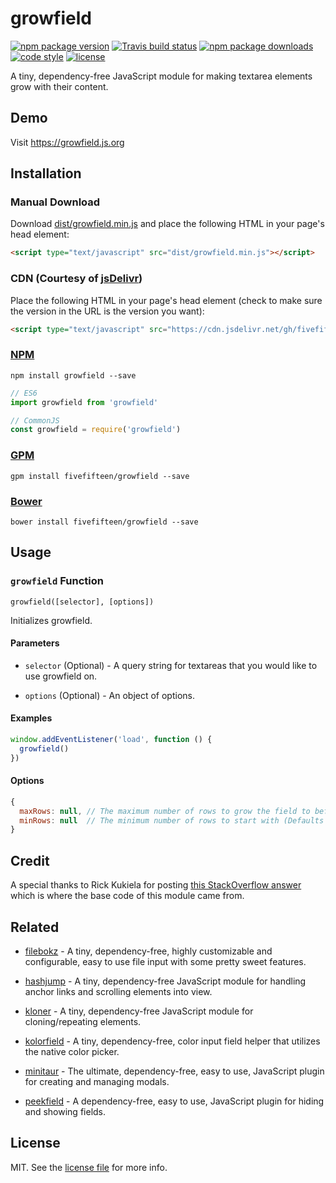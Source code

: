 # growfield

[![npm package version](https://img.shields.io/npm/v/growfield.svg?style=flat-square)](https://www.npmjs.com/package/growfield)
[![Travis build status](https://img.shields.io/travis/com/fivefifteen/growfield.svg?style=flat-square)](https://travis-ci.com/fivefifteen/growfield)
[![npm package downloads](https://img.shields.io/npm/dt/growfield.svg?style=flat-square)](https://www.npmjs.com/package/growfield)
[![code style](https://img.shields.io/badge/code_style-standard-yellow.svg?style=flat-square)](https://github.com/standard/standard)
[![license](https://img.shields.io/github/license/fivefifteen/growfield.svg?style=flat-square)](license.md)

A tiny, dependency-free JavaScript module for making textarea elements grow with their content.


## Demo

Visit https://growfield.js.org


## Installation


### Manual Download

Download [dist/growfield.min.js](dist/growfield.min.js) and place the following HTML in your page's head element:

```html
<script type="text/javascript" src="dist/growfield.min.js"></script>
```


### CDN (Courtesy of [jsDelivr](https://jsdelivr.com))

Place the following HTML in your page's head element (check to make sure the version in the URL is the version you want):

```html
<script type="text/javascript" src="https://cdn.jsdelivr.net/gh/fivefifteen/growfield@0.0.1/dist/growfield.min.js"></script>
```


### [NPM](https://npmjs.com)

```
npm install growfield --save
```

```js
// ES6
import growfield from 'growfield'

// CommonJS
const growfield = require('growfield')
```


### [GPM](https://github.com/itsahappymedium/gpm)

```
gpm install fivefifteen/growfield --save
```


### [Bower](https://bower.io)

```
bower install fivefifteen/growfield --save
```


## Usage

### `growfield` Function

`growfield([selector], [options])`

Initializes growfield.


#### Parameters

 - `selector` (Optional) - A query string for textareas that you would like to use growfield on.

 - `options` (Optional) - An object of options.


#### Examples

```js
window.addEventListener('load', function () {
  growfield()
})
```


#### Options

```js
{
  maxRows: null, // The maximum number of rows to grow the field to before normal scrolling happens
  minRows: null  // The minimum number of rows to start with (Defaults to 1)
}
```


## Credit

A special thanks to Rick Kukiela for posting [this StackOverflow answer](https://stackoverflow.com/a/73226649/5463842) which is where the base code of this module came from.


## Related

 - [filebokz](https://github.com/fivefifteen/filebokz) - A tiny, dependency-free, highly customizable and configurable, easy to use file input with some pretty sweet features.

 - [hashjump](https://github.com/fivefifteen/hashjump) - A tiny, dependency-free JavaScript module for handling anchor links and scrolling elements into view.

 - [kloner](https://github.com/fivefifteen/kloner) - A tiny, dependency-free JavaScript module for cloning/repeating elements.

 - [kolorfield](https://github.com/fivefifteen/kolorfield) - A tiny, dependency-free, color input field helper that utilizes the native color picker.

 - [minitaur](https://github.com/fivefifteen/minitaur) - The ultimate, dependency-free, easy to use, JavaScript plugin for creating and managing modals.

 - [peekfield](https://github.com/fivefifteen/peekfield) - A dependency-free, easy to use, JavaScript plugin for hiding and showing fields.


## License

MIT. See the [license file](license.md) for more info.